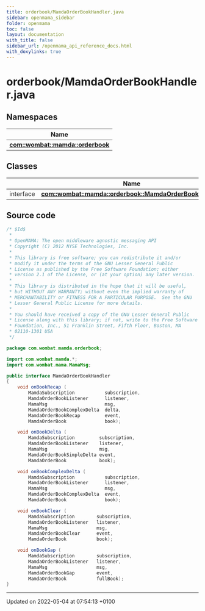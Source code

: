 ```yaml
---
title: orderbook/MamdaOrderBookHandler.java
sidebar: openmama_sidebar
folder: openmama
toc: false
layout: documentation
with_title: false
sidebar_url: /openmama_api_reference_docs.html
with_doxylinks: true
---
```


# orderbook/MamdaOrderBookHandler.java



## Namespaces

| Name           |
| -------------- |
| **[com::wombat::mamda::orderbook](namespacecom_1_1wombat_1_1mamda_1_1orderbook.html)**  |

## Classes

|                | Name           |
| -------------- | -------------- |
| interface | **[com::wombat::mamda::orderbook::MamdaOrderBookHandler](interfacecom_1_1wombat_1_1mamda_1_1orderbook_1_1MamdaOrderBookHandler.html)**  |




## Source code

```java
/* $Id$
 *
 * OpenMAMA: The open middleware agnostic messaging API
 * Copyright (C) 2012 NYSE Technologies, Inc.
 *
 * This library is free software; you can redistribute it and/or
 * modify it under the terms of the GNU Lesser General Public
 * License as published by the Free Software Foundation; either
 * version 2.1 of the License, or (at your option) any later version.
 *
 * This library is distributed in the hope that it will be useful,
 * but WITHOUT ANY WARRANTY; without even the implied warranty of
 * MERCHANTABILITY or FITNESS FOR A PARTICULAR PURPOSE.  See the GNU
 * Lesser General Public License for more details.
 *
 * You should have received a copy of the GNU Lesser General Public
 * License along with this library; if not, write to the Free Software
 * Foundation, Inc., 51 Franklin Street, Fifth Floor, Boston, MA
 * 02110-1301 USA
 */

package com.wombat.mamda.orderbook;

import com.wombat.mamda.*;
import com.wombat.mama.MamaMsg;

public interface MamdaOrderBookHandler
{
    void onBookRecap (
        MamdaSubscription           subscription,
        MamdaOrderBookListener      listener,
        MamaMsg                     msg,
        MamdaOrderBookComplexDelta  delta,
        MamdaOrderBookRecap         event,
        MamdaOrderBook              book);

    void onBookDelta (
        MamdaSubscription         subscription,
        MamdaOrderBookListener    listener,
        MamaMsg                   msg,
        MamdaOrderBookSimpleDelta event,
        MamdaOrderBook            book);

    void onBookComplexDelta (
        MamdaSubscription           subscription,
        MamdaOrderBookListener      listener,
        MamaMsg                     msg,
        MamdaOrderBookComplexDelta  event,
        MamdaOrderBook              book);

    void onBookClear (
        MamdaSubscription        subscription,
        MamdaOrderBookListener   listener,
        MamaMsg                  msg,
        MamdaOrderBookClear      event,
        MamdaOrderBook           book);

    void onBookGap (
        MamdaSubscription        subscription,
        MamdaOrderBookListener   listener,
        MamaMsg                  msg,
        MamdaOrderBookGap        event,
        MamdaOrderBook           fullBook);
}
```


-------------------------------

Updated on 2022-05-04 at 07:54:13 +0100
